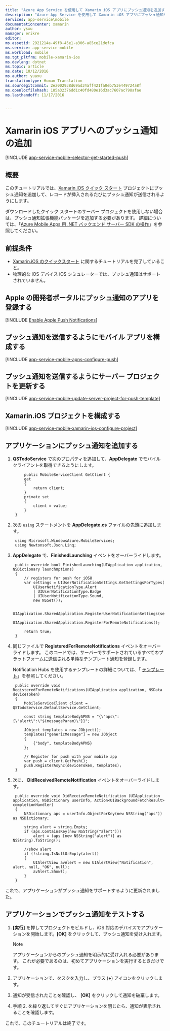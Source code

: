 ```yaml
---
title: "Azure App Service を使用して Xamarin iOS アプリにプッシュ通知を追加する"
description: "Azure App Service を使用して Xamarin iOS アプリにプッシュ通知を送信する方法について説明します"
services: app-service\mobile
documentationcenter: xamarin
author: ysxu
manager: erikre
editor: 
ms.assetid: 2921214a-49f8-45e1-a306-a85ce21defca
ms.service: app-service-mobile
ms.workload: mobile
ms.tgt_pltfrm: mobile-xamarin-ios
ms.devlang: dotnet
ms.topic: article
ms.date: 10/12/2016
ms.author: yuaxu
translationtype: Human Translation
ms.sourcegitcommit: 2ea002938d69ad34aff421fa0eb753e449724a8f
ms.openlocfilehash: 185a32376dd1c40fd480e16d3ac7607ac798afae
ms.lasthandoff: 11/17/2016


---
```

# <a name="add-push-notifications-to-your-xamarinios-app"></a>Xamarin iOS アプリへのプッシュ通知の追加
[!INCLUDE [app-service-mobile-selector-get-started-push](../../includes/app-service-mobile-selector-get-started-push.md)]

## <a name="overview"></a>概要
このチュートリアルでは、[Xamarin.iOS クイック スタート](app-service-mobile-xamarin-ios-get-started.md) プロジェクトにプッシュ通知を追加して、レコードが挿入されるたびにプッシュ通知が送信されるようにします。

ダウンロードしたクイック スタートのサーバー プロジェクトを使用しない場合は、プッシュ通知拡張機能パッケージを追加する必要があります。 詳細については、「[Azure Mobile Apps 用 .NET バックエンド サーバー SDK の操作](app-service-mobile-dotnet-backend-how-to-use-server-sdk.md)」を参照してください。

## <a name="prerequisites"></a>前提条件
* [Xamarin.iOS のクイックスタート](app-service-mobile-xamarin-ios-get-started.md) に関するチュートリアルを完了していること。
* 物理的な iOS デバイス iOS シミュレーターでは、プッシュ通知はサポートされていません。

## <a name="register-the-app-for-push-notifications-on-apples-developer-portal"></a>Apple の開発者ポータルにプッシュ通知のアプリを登録する
[!INCLUDE [Enable Apple Push Notifications](../../includes/enable-apple-push-notifications.md)]

## <a name="configure-your-mobile-app-to-send-push-notifications"></a>プッシュ通知を送信するようにモバイル アプリを構成する
[!INCLUDE [app-service-mobile-apns-configure-push](../../includes/app-service-mobile-apns-configure-push.md)]

## <a name="update-the-server-project-to-send-push-notifications"></a>プッシュ通知を送信するようにサーバー プロジェクトを更新する
[!INCLUDE [app-service-mobile-update-server-project-for-push-template](../../includes/app-service-mobile-update-server-project-for-push-template.md)]

## <a name="configure-your-xamarinios-project"></a>Xamarin.iOS プロジェクトを構成する
[!INCLUDE [app-service-mobile-xamarin-ios-configure-project](../../includes/app-service-mobile-xamarin-ios-configure-project.md)]

## <a name="add-push-notifications-to-your-app"></a>アプリケーションにプッシュ通知を追加する
1. **QSTodoService** で次のプロパティを追加して、**AppDelegate** でモバイル クライアントを取得できるようにします。
   
            public MobileServiceClient GetClient {
            get
            {
                return client;
            }
            private set
            {
                client = value;
            }
        }
2. 次の `using` ステートメントを **AppDelegate.cs** ファイルの先頭に追加します。
   
        using Microsoft.WindowsAzure.MobileServices;
        using Newtonsoft.Json.Linq;
3. **AppDelegate** で、**FinishedLaunching** イベントをオーバーライドします。
   
        public override bool FinishedLaunching(UIApplication application, NSDictionary launchOptions)
        {
            // registers for push for iOS8
            var settings = UIUserNotificationSettings.GetSettingsForTypes(
                UIUserNotificationType.Alert
                | UIUserNotificationType.Badge
                | UIUserNotificationType.Sound,
                new NSSet());
   
            UIApplication.SharedApplication.RegisterUserNotificationSettings(settings);
            UIApplication.SharedApplication.RegisterForRemoteNotifications();
   
            return true;
        }
4. 同じファイルで **RegisteredForRemoteNotifications** イベントをオーバーライドします。 このコードでは、サーバーでサポートされているすべてのプラットフォームに送信される単純なテンプレート通知を登録します。
   
    Notification Hubs を使用するテンプレートの詳細については、「 [テンプレート](../notification-hubs/notification-hubs-templates-cross-platform-push-messages.md)」を参照してください。

        public override void RegisteredForRemoteNotifications(UIApplication application, NSData deviceToken)
        {
            MobileServiceClient client = QSTodoService.DefaultService.GetClient;

            const string templateBodyAPNS = "{\"aps\":{\"alert\":\"$(messageParam)\"}}";

            JObject templates = new JObject();
            templates["genericMessage"] = new JObject
            {
                {"body", templateBodyAPNS}
            };

            // Register for push with your mobile app
            var push = client.GetPush();
            push.RegisterAsync(deviceToken, templates);
        }


1. 次に、 **DidReceivedRemoteNotification** イベントをオーバーライドします。
   
        public override void DidReceiveRemoteNotification (UIApplication application, NSDictionary userInfo, Action<UIBackgroundFetchResult> completionHandler)
        {
            NSDictionary aps = userInfo.ObjectForKey(new NSString("aps")) as NSDictionary;
   
            string alert = string.Empty;
            if (aps.ContainsKey(new NSString("alert")))
                alert = (aps [new NSString("alert")] as NSString).ToString();
   
            //show alert
            if (!string.IsNullOrEmpty(alert))
            {
                UIAlertView avAlert = new UIAlertView("Notification", alert, null, "OK", null);
                avAlert.Show();
            }
        }

これで、アプリケーションがプッシュ通知をサポートするように更新されました。

## <a name="a-nametestatest-push-notifications-in-your-app"></a><a name="test"></a>アプリケーションでプッシュ通知をテストする
1. **[実行]** を押してプロジェクトをビルドし、iOS 対応のデバイスでアプリケーションを開始します。**[OK]** をクリックして、プッシュ通知を受け入れます。
   
   > [!NOTE]
   > アプリケーションからのプッシュ通知を明示的に受け入れる必要があります。 これが必要であるのは、初めてアプリケーションを実行するときだけです。
   > 
   > 
2. アプリケーションで、タスクを入力し、プラス (**+**) アイコンをクリックします。
3. 通知が受信されたことを確認し、 **[OK]** をクリックして通知を破棄します。
4. 手順 2. を繰り返してすぐにアプリケーションを閉じたら、通知が表示されることを確認します。

これで、このチュートリアルは終了です。

<!-- Images. -->

<!-- URLs. -->





